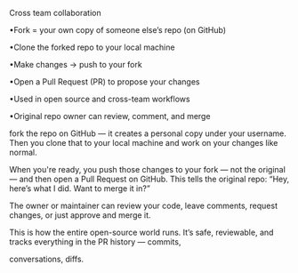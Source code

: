 Cross team collaboration 

 

•Fork = your own copy of someone else’s repo (on GitHub) 

•Clone the forked repo to your local machine 

•Make changes → push to your fork 

•Open a Pull Request (PR) to propose your changes 

•Used in open source and cross-team workflows 

•Original repo owner can review, comment, and merge 

fork the repo on GitHub — it creates a personal copy under your username. Then you clone that to your local machine and work on your changes like normal. 

When you're ready, you push those changes to your fork — not the original — and then open a Pull Request on GitHub. This tells the original repo: “Hey, here’s what I did. Want to merge it in?” 

The owner or maintainer can review your code, leave comments, request changes, or just approve and merge it. 

This is how the entire open-source world runs. It’s safe, reviewable, and tracks everything in the PR history — commits,  

conversations, diffs. 
